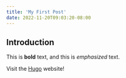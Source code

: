 ```yaml
---
title: 'My First Post'
date: 2022-11-20T09:03:20-08:00
---
```


## Introduction

This is **bold** text, and this is _emphasized_ text.

Visit the [Hugo](https://gohugo.io) website!
